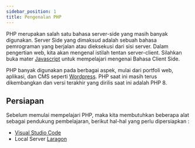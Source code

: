 ```yaml
---
sidebar_position: 1
title: Pengenalan PHP
---
```


PHP merupakan salah satu bahasa server-side yang masih banyak digunakan. Server Side yang dimaksud adalah sebuah bahasa pemrograman yang berjalan atau dieksekusi dari sisi server. Dalam pengertian web, kita akan mengenal istilah tentan server-client. Silahkan buka mater [Javascript](../javascript/index_javascript) untuk mempelajari mengenai Bahasa Client Side.

PHP banyak digunakan pada berbagai aspek, mulai dari portfoli web, aplikasi, dan CMS seperti [Wordpress](https://wordpress.org). PHP saat ini masih terus dikembangkan dan versi terakhir yang dirilis saat ini adalah PHP 8.

## Persiapan

Sebelum memulai mempelajari PHP, maka kita membutuhkan beberapa alat sebagai pendukung pembelajaran, berikut hal-hal yang perlu dipersiapkan :

* [Visual Studio Code](https://code.visualstudio.com)
* Local Server [Laragon](https://laragon.org/)